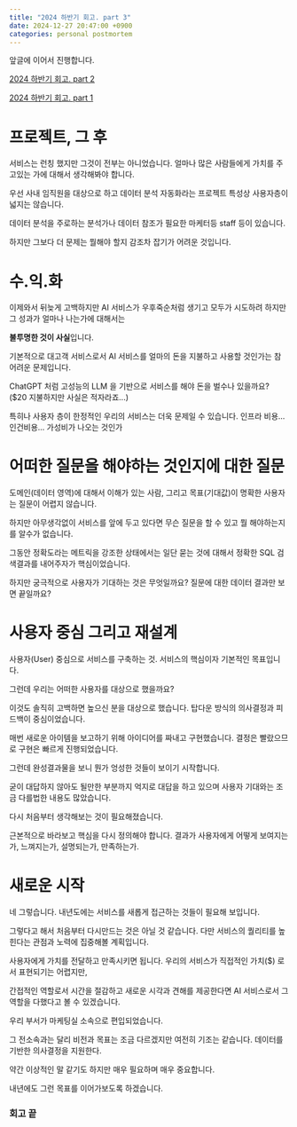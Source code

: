 ```yaml
---
title: "2024 하반기 회고. part 3"
date: 2024-12-27 20:47:00 +0900
categories: personal postmortem
---
```


앞글에 이어서 진행합니다.

[2024 하반기 회고. part 2](https://kimohy.github.io/personal/postmortem/2024-%ED%95%98%EB%B0%98%EA%B8%B0-%ED%9A%8C%EA%B3%A0-Part-2/)

[2024 하반기 회고. part 1](https://kimohy.github.io/personal/postmortem/2024-%ED%95%98%EB%B0%98%EA%B8%B0-%ED%9A%8C%EA%B3%A0-Part-1/)



# 프로젝트, 그 후

서비스는 런칭 했지만 그것이 전부는 아니었습니다. 얼마나 많은 사람들에게 가치를 주고있는 가에 대해서 생각해봐야 합니다.

우선 사내 임직원을 대상으로 하고 데이터 분석 자동화라는 프로젝트 특성상 사용자층이 넓지는 않습니다.

데이터 분석을 주로하는 분석가나 데이터 참조가 필요한 마케터등 staff 등이 있습니다.

하지만 그보다 더 문제는 뭘해야 할지 감조차 잡기가 어려운 것입니다.

# 수.익.화

이제와서 뒤늦게 고백하지만 AI 서비스가 우후죽순처럼 생기고 모두가 시도하려 하지만 그 성과가 얼마나 나는가에 대해서는

**불투명한 것이 사실**입니다. 

기본적으로 대고객 서비스로서 AI 서비스를 얼마의 돈을 지불하고 사용할 것인가는 참 어려운 문제입니다.

ChatGPT 처럼 고성능의 LLM 을 기반으로 서비스를 해야 돈을 벌수나 있을까요? ($20 지불하지만 사실은 적자라죠...)

특히나 사용자 층이 한정적인 우리의 서비스는 더욱 문제일 수 있습니다. 인프라 비용... 인건비용... 가성비가 나오는 것인가

# 어떠한 질문을 해야하는 것인지에 대한 질문

도메인(데이터 영역)에 대해서 이해가 있는 사람, 그리고 목표(기대값)이 명확한 사용자는 질문이 어렵지 않습니다.

하지만 아무생각없이 서비스를 앞에 두고 있다면 무슨 질문을 할 수 있고 뭘 해야하는지를 알수가 없습니다.

그동안 정확도라는 메트릭을 강조한 상태에서는 일단 묻는 것에 대해서 정확한 SQL 검색결과를 내어주자가 핵심이었습니다.

하지만 궁극적으로 사용자가 기대하는 것은 무엇일까요?
질문에 대한 데이터 결과만 보면 끝일까요?

# 사용자 중심 그리고 재설계

사용자(User) 중심으로 서비스를 구축하는 것. 서비스의 핵심이자 기본적인 목표입니다. 

그런데 우리는 어떠한 사용자를 대상으로 했을까요?

이것도 솔직히 고백하면 높으신 분을 대상으로 했습니다. 탑다운 방식의 의사결정과 피드백이 중심이었습니다.

매번 새로운 아이템을 보고하기 위해 아이디어를 짜내고 구현했습니다. 결정은 빨랐으므로 구현은 빠르게 진행되었습니다.

그런데 완성결과물을 보니 뭔가 엉성한 것들이 보이기 시작합니다. 

굳이 대답하지 않아도 될만한 부분까지 억지로 대답을 하고 있으며 사용자 기대와는 조금 다를법한 내용도 많았습니다.


다시 처음부터 생각해보는 것이 필요해졌습니다.

근본적으로 바라보고 핵심을 다시 정의해야 합니다. 
결과가 사용자에게 어떻게 보여지는가, 느껴지는가, 설명되는가, 만족하는가.

# 새로운 시작

네 그렇습니다. 내년도에는 서비스를 새롭게 접근하는 것들이 필요해 보입니다. 

그렇다고 해서 처음부터 다시만드는 것은 아닐 것 같습니다. 다만 서비스의 퀄리티를 높힌다는 관점과 노력에 집중해볼 계획입니다.

사용자에게 가치를 전달하고 만족시키면 됩니다. 우리의 서비스가 직접적인 가치($) 로서 표현되기는 어렵지만,

간접적인 역할로서 시간을 절감하고 새로운 시각과 견해를 제공한다면 AI 서비스로서 그 역할을 다했다고 볼 수 있겠습니다.


우리 부서가 마케팅실 소속으로 편입되었습니다. 

그 전소속과는 달리 비전과 목표는 조금 다르겠지만 여전히 기조는 같습니다. 데이터를 기반한 의사결정을 지원한다.

약간 이상적인 말 같기도 하지만 매우 필요하며 매우 중요합니다. 

내년에도 그런 목표를 이어가보도록 하겠습니다.

### 회고 끝
